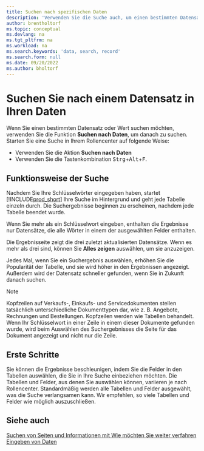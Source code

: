 ```yaml
---
title: Suchen nach spezifischen Daten
description: 'Verwenden Sie die Suche auch, um einen bestimmten Datensatz zu finden.'
author: brentholtorf
ms.topic: conceptual
ms.devlang: na
ms.tgt_pltfrm: na
ms.workload: na
ms.search.keywords: 'data, search, record'
ms.search.form: null
ms.date: 09/20/2022
ms.author: bholtorf
---
```


# <a name="search-for-a-record-in-your-data"></a><a name="search-for-a-record-in-your-data"></a><a name="search-for-a-record-in-your-data"></a>Suchen Sie nach einem Datensatz in Ihren Daten

Wenn Sie einen bestimmten Datensatz oder Wert suchen möchten, verwenden Sie die Funktion **Suchen nach Daten**, um danach zu suchen. Starten Sie eine Suche in Ihrem Rollencenter auf folgende Weise:

* Verwenden Sie die Aktion **Suchen nach Daten**
* Verwenden Sie die Tastenkombination <kbd>Strg</kbd>+<kbd>Alt</kbd>+<kbd>F</kbd>.

## <a name="how-search-works"></a><a name="how-search-works"></a><a name="how-search-works"></a>Funktionsweise der Suche

Nachdem Sie Ihre Schlüsselwörter eingegeben haben, startet [!INCLUDE[prod_short](includes/prod_short.md)] Ihre Suche im Hintergrund und geht jede Tabelle einzeln durch. Die Suchergebnisse beginnen zu erscheinen, nachdem jede Tabelle beendet wurde. 

Wenn Sie mehr als ein Schlüsselwort eingeben, enthalten die Ergebnisse nur Datensätze, die alle Wörter in einem der ausgewählten Felder enthalten.

Die Ergebnisseite zeigt die drei zuletzt aktualisierten Datensätze. Wenn es mehr als drei sind, können Sie **Alles zeigen** auswählen, um sie anzuzeigen.

Jedes Mal, wenn Sie ein Suchergebnis auswählen, erhöhen Sie die Popularität der Tabelle, und sie wird höher in den Ergebnissen angezeigt. Außerdem wird der Datensatz schneller gefunden, wenn Sie in Zukunft danach suchen.

> [!NOTE]
> Kopfzeilen auf Verkaufs-, Einkaufs- und Servicedokumenten stellen tatsächlich unterschiedliche Dokumenttypen dar, wie z. B. Angebote, Rechnungen und Bestellungen. Kopfzeilen werden wie Tabellen behandelt. Wenn Ihr Schlüsselwort in einer Zeile in einem dieser Dokumente gefunden wurde, wird beim Auswählen des Suchergebnisses die Seite für das Dokument angezeigt und nicht nur die Zeile.

## <a name="getting-started"></a><a name="getting-started"></a><a name="getting-started"></a>Erste Schritte

Sie können die Ergebnisse beschleunigen, indem Sie die Felder in den Tabellen auswählen, die Sie in Ihre Suche einbeziehen möchten. Die Tabellen und Felder, aus denen Sie auswählen können, variieren je nach Rollencenter. Standardmäßig werden alle Tabellen und Felder ausgewählt, was die Suche verlangsamen kann. Wir empfehlen, so viele Tabellen und Felder wie möglich auszuschließen.

## <a name="see-also"></a><a name="see-also"></a><a name="see-also"></a>Siehe auch

[Suchen von Seiten und Informationen mit Wie möchten Sie weiter verfahren](ui-search.md)  
[Eingeben von Daten](ui-enter-data.md)  
